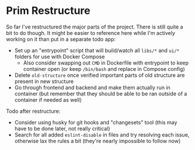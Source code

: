 # Prim Restructure

So far I've restructured the major parts of the project. There is still quite a bit to do though. It might be easier
to reference here while I'm actively working on it than put in a separate todo app:

- Set up an "entrypoint" script that will build/watch all `libs/*` and `ui/*` folders for use with Docker Compose
  - Also consider swapping out `CMD` in Dockerfile with entrypoint to keep container open (or keep `/bin/bash` and replace in Compose config)
- Delete `old-structure` once verified important parts of old structure are present in new structure
- Go through frontend and backend and make them actually run in container (but remember that they should be able to be ran outside of a container if needed as well)

Todo after restructure:

- Consider using husky for git hooks and "changesets" tool (this may have to be done later, not really critical)
- Search for all added `eslint-disable` in files and try resolving each issue, otherwise lax the rules a bit (they're nearly impossible to follow now)
